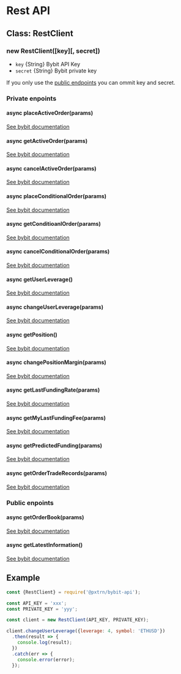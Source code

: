 # Rest API


## Class: RestClient


### new RestClient([key][, secret])
- `key` {String} Bybit API Key
- `secret` {String} Bybit private key

If you only use the [public endpoints](#public-endpoints) you can ommit key and secret.


### Private enpoints

#### async placeActiveOrder(params)
[See bybit documentation](https://github.com/bybit-exchange/bybit-official-api-docs/blob/master/en/rest_api.md#place-active-order)

#### async getActiveOrder(params)
[See bybit documentation](https://github.com/bybit-exchange/bybit-official-api-docs/blob/master/en/rest_api.md#get-active-order)

#### async cancelActiveOrder(params)
[See bybit documentation](https://github.com/bybit-exchange/bybit-official-api-docs/blob/master/en/rest_api.md#cancel-active-order)

#### async placeConditionalOrder(params)
[See bybit documentation](https://github.com/bybit-exchange/bybit-official-api-docs/blob/master/en/rest_api.md#place-conditional-order)

#### async getConditioanlOrder(params)
[See bybit documentation](https://github.com/bybit-exchange/bybit-official-api-docs/blob/master/en/rest_api.md#get-conditional-order)

#### async cancelConditionalOrder(params)
[See bybit documentation](https://github.com/bybit-exchange/bybit-official-api-docs/blob/master/en/rest_api.md#cancel-conditional-order-)

#### async getUserLeverage()
[See bybit documentation](https://github.com/bybit-exchange/bybit-official-api-docs/blob/master/en/rest_api.md#user-leverage)

#### async changeUserLeverage(params)
[See bybit documentation](https://github.com/bybit-exchange/bybit-official-api-docs/blob/master/en/rest_api.md#-change-user-leverage)

#### async getPosition()
[See bybit documentation](https://github.com/bybit-exchange/bybit-official-api-docs/blob/master/en/rest_api.md#-my-position)

#### async changePositionMargin(params)
[See bybit documentation](https://github.com/bybit-exchange/bybit-official-api-docs/blob/master/en/rest_api.md#-change-position-margin)

#### async getLastFundingRate(params)
[See bybit documentation](https://github.com/bybit-exchange/bybit-official-api-docs/blob/master/en/rest_api.md#-get-the-last-funding-rate)

#### async getMyLastFundingFee(params)
[See bybit documentation](https://github.com/bybit-exchange/bybit-official-api-docs/blob/master/en/rest_api.md#-get-my-last-funding-fee)

#### async getPredictedFunding(params)
[See bybit documentation](https://github.com/bybit-exchange/bybit-official-api-docs/blob/master/en/rest_api.md#get-predicted-funding-rate-and-funding-fee)

#### async getOrderTradeRecords(params)
[See bybit documentation](https://github.com/bybit-exchange/bybit-official-api-docs/blob/master/en/rest_api.md#get-the-trade-records-of-a-order)


### Public enpoints

#### async getOrderBook(params)
[See bybit documentation](https://github.com/bybit-exchange/bybit-official-api-docs/blob/master/en/rest_api.md#get-orderbook)

#### async getLatestInformation()
[See bybit documentation](https://github.com/bybit-exchange/bybit-official-api-docs/blob/master/en/rest_api.md#latest-information-for-symbol)


## Example

```js
const {RestClient} = require('@pxtrn/bybit-api');

const API_KEY = 'xxx';
const PRIVATE_KEY = 'yyy';

const client = new RestClient(API_KEY, PRIVATE_KEY);

client.changeUserLeverage({leverage: 4, symbol: 'ETHUSD'})
  .then(result => {
    console.log(result);
  })
  .catch(err => {
    console.error(error);
  });
```
